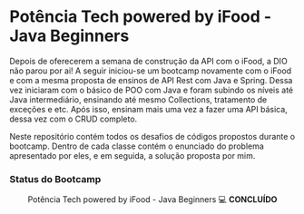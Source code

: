 <h1>Potência Tech powered by iFood - Java Beginners</h1>
<p>Depois de oferecerem a semana de construção da API com o iFood, a DIO não parou por ai! A seguir iniciou-se um bootcamp novamente com o iFood e com a mesma proposta de ensinos de API Rest com Java e Spring. Dessa vez iniciaram com o básico de POO com Java e foram subindo os níveis até Java intermediário, ensinando até mesmo Collections, tratamento de exceções e etc. Após isso, ensinam mais uma vez a fazer uma API básica, dessa vez com o CRUD completo.

Neste repositório contém todos os desafios de códigos propostos durante o bootcamp. Dentro de cada classe contém o enunciado do problema apresentado por eles, e em seguida, a solução proposta por mim.</p>

<h3>Status do Bootcamp</h3>
<p align="center"> Potência Tech powered by iFood - Java Beginners 💻 <b>CONCLUÍDO<b> </p>
